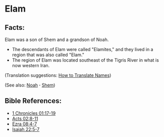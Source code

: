 # Elam #

## Facts: ##

Elam was a son of Shem and a grandson of Noah.

* The descendants of Elam were called "Elamites," and they lived in a region that was also called "Elam."
* The region of Elam was located southeast of the Tigris River in what is now western Iran.

(Translation suggestions: [How to Translate Names](https://git.door43.org/Door43/en-ta-translate-vol1/src/master/content/translate_names.md))

(See also: [Noah](../other/.md) **·** [Shem](../other/.md))

## Bible References: ##

* [1 Chronicles 01:17-19](https://door43.org/en/bible/notes/1ch/01/17)
* [Acts 02:8-11](https://door43.org/en/bible/notes/act/02/08)
* [Ezra 08:4-7](https://door43.org/en/bible/notes/ezr/08/04)
* [Isaiah 22:5-7](https://door43.org/en/bible/notes/isa/22/05)

